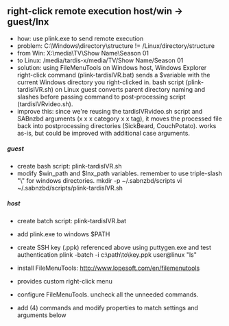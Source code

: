 ## right-click remote execution host/win -> guest/lnx
* how:  use plink.exe to send remote execution
* problem:  C:\Windows\directory\structure != /Linux/directory/structure
* from Win:  X:\media\TV\Show Name\Season 01
* to Linux:  /media/tardis-x/media/TV/Show Name/Season 01
* solution:  using FileMenuTools on Windows host, Windows Explorer right-click command (plink-tardisIVR.bat) sends a $variable with the current Windows directory you right-clicked in.  bash script (plink-tardisIVR.sh) on Linux guest converts parent directory naming and slashes before passing command to post-processing script (tardisIVRvideo.sh).
* improve this:  since we're reusing the tardisIVRvideo.sh script and SABnzbd arguments (x x x category x x tag), it moves the processed file back into postprocessing directories (SickBeard, CouchPotato).  works as-is, but could be improved with additional case arguments.

##### guest
* create bash script:  plink-tardisIVR.sh
* modify $win_path and $lnx_path variables.  remember to use triple-slash "\\\" for windows directories.
mkdir -p ~/.sabnzbd/scripts
vi ~/.sabnzbd/scripts/plink-tardisIVR.sh

##### host
* create batch script:  plink-tardisIVR.bat
* add plink.exe to windows $PATH
* create SSH key (.ppk) referenced above using puttygen.exe and test authentication
plink -batch -i c:\path\to\key.ppk user@linux "ls"

* install FileMenuTools:  http://www.lopesoft.com/en/filemenutools
* provides custom right-click menu
* configure FileMenuTools.  uncheck all the unneeded commands.
* add (4) commands and modify properties to match settings and arguments below

